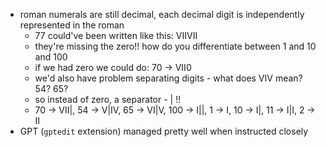 -   roman numerals are still decimal, each decimal digit is independently represented in the roman
    -   77 could've been written like this: VIIVII
    -   they're missing the zero!! how do you differentiate between 1 and 10 and 100
    -   if we had zero we could do: 70 -> VII0
    -   we'd also have problem separating digits - what does VIV mean? 54? 65?
    -   so instead of zero, a separator - | !!
    -   70 -> VII|, 54 -> V|IV, 65 -> VI|V, 100 -> I||, 1 -> I, 10 -> I|, 11 -> I|I, 2 -> II
-   GPT (`gptedit` extension) managed pretty well when instructed closely
